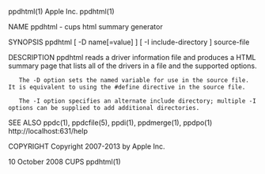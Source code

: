ppdhtml(1)                                                                                        Apple Inc.                                                                                       ppdhtml(1)



NAME
       ppdhtml - cups html summary generator

SYNOPSIS
       ppdhtml [ -D name[=value] ] [ -I include-directory ] source-file

DESCRIPTION
       ppdhtml reads a driver information file and produces a HTML summary page that lists all of the drivers in a file and the supported options.

       The -D option sets the named variable for use in the source file. It is equivalent to using the #define directive in the source file.

       The -I option specifies an alternate include directory; multiple -I options can be supplied to add additional directories.

SEE ALSO
       ppdc(1), ppdcfile(5), ppdi(1), ppdmerge(1), ppdpo(1)
       http://localhost:631/help

COPYRIGHT
       Copyright 2007-2013 by Apple Inc.



10 October 2008                                                                                      CUPS                                                                                          ppdhtml(1)
